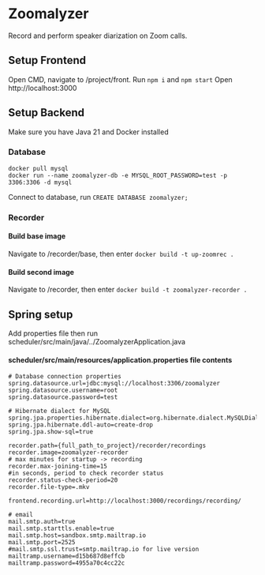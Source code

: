 # Zoomalyzer
Record and perform speaker diarization on Zoom calls.

## Setup Frontend
Open CMD, navigate to /project/front.
Run
`npm i` and
`npm start`
Open http://localhost:3000



## Setup Backend
Make sure you have Java 21 and Docker installed

### Database
``
docker pull mysql
``\
``
docker run --name zoomalyzer-db -e MYSQL_ROOT_PASSWORD=test -p 3306:3306 -d mysql
``

Connect to database, run ``
CREATE DATABASE zoomalyzer;
``

### Recorder

#### Build base image
Navigate to /recorder/base, then enter
``
    docker build -t up-zoomrec .
``
#### Build second image
Navigate to /recorder, then enter
``
docker build -t zoomalyzer-recorder .
``

## Spring setup

Add properties file then run scheduler/src/main/java/../ZoomalyzerApplication.java

#### scheduler/src/main/resources/application.properties file contents
````
# Database connection properties
spring.datasource.url=jdbc:mysql://localhost:3306/zoomalyzer
spring.datasource.username=root
spring.datasource.password=test

# Hibernate dialect for MySQL
spring.jpa.properties.hibernate.dialect=org.hibernate.dialect.MySQLDialect
spring.jpa.hibernate.ddl-auto=create-drop
spring.jpa.show-sql=true

recorder.path={full_path_to_project}/recorder/recordings
recorder.image=zoomalyzer-recorder
# max minutes for startup -> recording
recorder.max-joining-time=15
#in seconds, period to check recorder status
recorder.status-check-period=20
recorder.file-type=.mkv

frontend.recording.url=http://localhost:3000/recordings/recording/

# email
mail.smtp.auth=true
mail.smtp.starttls.enable=true
mail.smtp.host=sandbox.smtp.mailtrap.io
mail.smtp.port=2525
#mail.smtp.ssl.trust=smtp.mailtrap.io for live version
mailtramp.username=d15b687d8effcb
mailtramp.password=4955a70c4cc22c
````